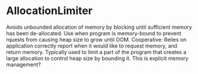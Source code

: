 # AllocationLimiter
  Avoids unbounded allocation of memory by blocking until sufficient memory has been de-allocated.      Use when program is memory-bound to prevent rquests from causing heap size to grow until OOM.      Cooperative:   Relies on application correctly report when it would like to request memory, and return memory.   Typically used to limit a part of the program that creates a large allocation to control heap size by bounding it.     This is explicit memory management?
